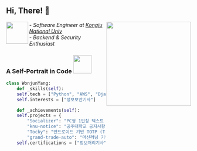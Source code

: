## Hi, There! 👋
<img align='right' src="https://github.com/user-attachments/assets/afba7ec7-2266-4aa0-bced-66571f515c0f" width="230">
<img align='left' src="https://github.com/user-attachments/assets/ae43f73b-0681-4e3c-8f6f-51f5b4bce7b5" width="60">

*- Software Engineer at <a href="https://www.kongju.ac.kr/KNU/index.do">Kongju National Univ</a>*<br>
*- Backend & Security Enthusiast*<br>

### A Self-Portrait in Code <img src="https://media.giphy.com/media/mGcNjsfWAjY5AEZNw6/giphy.gif" width="50">
```python
class WonjunYang:
    def _skills(self):
	self.tech = ["Python", "AWS", "Django"]
	self.interests = ["정보보안기사"]

    def _achievements(self):
	self.projects = {
	    "Socializer": "PC형 1인칭 텍스트 어드벤쳐 게임 팀프로젝트 UI 디자인",
	    "knu-notice": "공주대학교 공지사항 알림 서비스",
	    "Tocky": "안드로이드 기반 TOTP (Time-based One-Time Password) 관리자 앱",
	    "grand-trade-auto": "머신러닝 기반 중고차 가격 예측 서비스"}
	self.certifications = ["정보처리기사", "컴활1급"]
```
